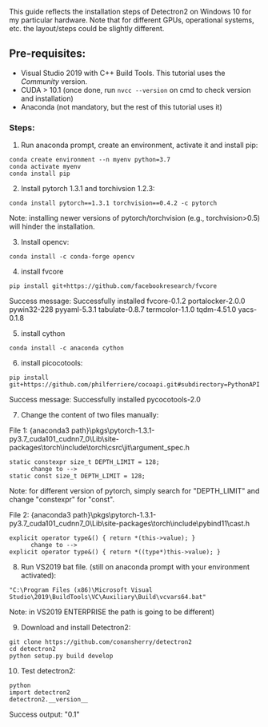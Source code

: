 This guide reflects the installation steps of Detectron2 on Windows 10 for my particular hardware. Note that for different GPUs, operational systems, etc. the layout/steps could be slightly different.

## Pre-requisites: 
* Visual Studio 2019 with C++ Build Tools. This tutorial uses the *Community* version. 
* CUDA > 10.1 (once done, run ```nvcc --version``` on cmd to check version and installation)
* Anaconda (not mandatory, but the rest of this tutorial uses it)

### Steps: 

1. Run anaconda prompt, create an environment, activate it and install pip: 
```
conda create environment --n myenv python=3.7
conda activate myenv
conda install pip
```

2. Install pytorch 1.3.1 and torchivsion 1.2.3:
```
conda install pytorch==1.3.1 torchvision==0.4.2 -c pytorch 
```
Note: installing newer versions of pytorch/torchvision (e.g., torchvision>0.5) will hinder the installation. 

3. Install opencv:
```
conda install -c conda-forge opencv
```

4. install fvcore
```
pip install git+https://github.com/facebookresearch/fvcore
```
Success message: Successfully installed fvcore-0.1.2 portalocker-2.0.0 pywin32-228 pyyaml-5.3.1 tabulate-0.8.7 termcolor-1.1.0 tqdm-4.51.0 yacs-0.1.8

5. install cython
```
conda install -c anaconda cython
```
6. install picocotools:
```
pip install git+https://github.com/philferriere/cocoapi.git#subdirectory=PythonAPI
```
Success message: Successfully installed pycocotools-2.0

7. Change the content of two files manually:

File 1: 
  {anaconda3 path}\pkgs\pytorch-1.3.1-py3.7_cuda101_cudnn7_0\Lib\site-packages\torch\include\torch\csrc\jit\argument_spec.h
```
static constexpr size_t DEPTH_LIMIT = 128; 
      change to -->
static const size_t DEPTH_LIMIT = 128;
```
Note: for different version of pytorch, simply search for "DEPTH_LIMIT" and change "constexpr" for "const".

File 2: 
  {anaconda3 path}\pkgs\pytorch-1.3.1-py3.7_cuda101_cudnn7_0\Lib\site-packages\torch\include\pybind11\cast.h
```
explicit operator type&() { return *(this->value); }
      change to -->
explicit operator type&() { return *((type*)this->value); }
```
    
8. Run VS2019 bat file.
(still on anaconda prompt with your environment activated):
```
"C:\Program Files (x86)\Microsoft Visual Studio\2019\BuildTools\VC\Auxiliary\Build\vcvars64.bat" 
```
Note: in VS2019 ENTERPRISE the path is going to be different)

9. Download and install Detectron2:
```
git clone https://github.com/conansherry/detectron2
cd detectron2
python setup.py build develop
```
 
10. Test detectron2: 
```
python
import detectron2
detectron2.__version__
```
Success output: "0.1"



